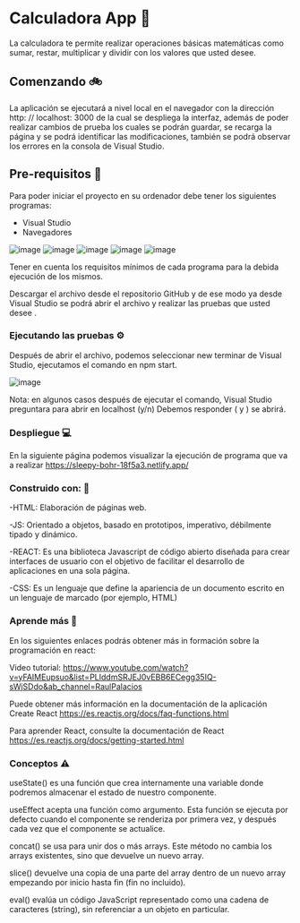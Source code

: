 # Calculadora App 📱

La calculadora te permite realizar operaciones básicas matemáticas como sumar, restar, multiplicar y dividir con los valores que usted desee.

## Comenzando 🚲

La aplicación se ejecutará a nivel local en el navegador con la dirección  http: // localhost: 3000 de la cual se despliega la interfaz, además de poder realizar cambios de prueba los cuales se podrán guardar, se recarga la página y se podrá identificar las modificaciones, también se podrá observar los errores en la consola de Visual Studio.

## Pre-requisitos 🔧

Para poder iniciar el proyecto en su ordenador debe tener los siguientes programas:
-	Visual Studio
-	Navegadores

![image](https://user-images.githubusercontent.com/62713688/112780211-fa1b4d80-900d-11eb-928d-1dd9cb6fb0ca.png)
![image](https://user-images.githubusercontent.com/62713688/112780260-17501c00-900e-11eb-94d7-9d3272eeeff9.png)
![image](https://user-images.githubusercontent.com/62713688/112781002-a27de180-900f-11eb-9546-cc75e46f15d2.png)
![image](https://user-images.githubusercontent.com/62713688/112780352-48c8e780-900e-11eb-9926-b3ed6c23de4d.png)
![image](https://user-images.githubusercontent.com/62713688/112780373-54b4a980-900e-11eb-8543-77f642d5f88c.png)



Tener en cuenta los requisitos mínimos de cada programa para la debida ejecución de los mismos. 



Descargar el archivo desde el repositorio GitHub y de ese modo ya desde Visual Studio se podrá abrir el archivo y realizar las pruebas que usted desee . 

### Ejecutando las pruebas ⚙️

Después de abrir el archivo, podemos seleccionar new terminar de Visual Studio, ejecutamos el comando en npm start. 

![image](https://user-images.githubusercontent.com/62713688/112780400-60a06b80-900e-11eb-9a5a-cf21980a3daf.png)

Nota: en algunos casos después de ejecutar el comando, Visual Studio preguntara para abrir en localhost (y/n)
Debemos responder ( y ) se abrirá.

### Despliegue 💻

En la siguiente página podemos visualizar la ejecución de programa que va a realizar
https://sleepy-bohr-18f5a3.netlify.app/

### Construido con: 📃

-HTML: Elaboración de páginas web.

-JS: Orientado a objetos, basado en prototipos, imperativo, débilmente tipado y dinámico.

-REACT: Es una biblioteca Javascript de código abierto diseñada para crear interfaces de usuario con el objetivo de facilitar el desarrollo de aplicaciones en una sola página.

-CSS: Es un lenguaje que define la apariencia de un documento escrito en un lenguaje de marcado (por ejemplo, HTML)

### Aprende más 📔 

En los siguientes enlaces podrás obtener más in formación sobre la programación en react:

Video tutorial: https://www.youtube.com/watch?v=yFAIMEupsuo&list=PLIddmSRJEJ0vEBB6ECegg35IQ-sWjSDdo&ab_channel=RaulPalacios

Puede obtener más información en la documentación de la aplicación Create React https://es.reactjs.org/docs/faq-functions.html

Para aprender React, consulte la documentación de React  https://es.reactjs.org/docs/getting-started.html

### Conceptos ⚠️

useState() es una función que crea internamente una variable donde podremos almacenar el estado de nuestro componente. 

useEffect acepta una función como argumento. Esta función se ejecuta por defecto cuando el componente se renderiza por primera vez, y después cada vez que el componente se actualice.

concat() se usa para unir dos o más arrays. Este método no cambia los arrays existentes, sino que devuelve un nuevo array.

slice() devuelve una copia de una parte del array dentro de un nuevo array empezando por inicio hasta fin (fin no incluido).

eval() evalúa un código JavaScript representado como una cadena de caracteres (string), sin referenciar a un objeto en particular.

